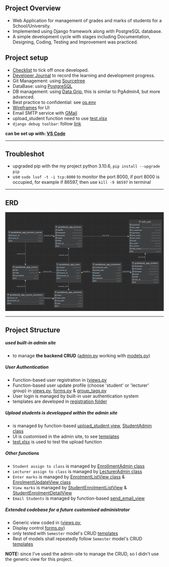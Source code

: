 ## Project Overview

- Web Application for management of grades and marks of students for a School/University.
- Implemented using Django framework along with PostgreSQL database.
- A simple development cycle with stages including Documentation, Designing, Coding, Testing and Improvement was practiced.

## Project setup
- [Checklist](./Documents/Checklist.md) to tick off once developed.
- [Developer Journal](./Documents/Developer_Journal.md) to record the learning and development progress.
- Git Management: using [Sourcetree](https://www.sourcetreeapp.com/)
- DataBase: using [PostgreSQL](./Documents/PostgreSQL_Setup.md)
- DB management: using [Data Grip](./Documents/Data_Grip.md), this is similar to PgAdmin4, but more advanced.
- Best practice to confidential: see [os.env](./Documents/os.env.md)
- [Wireframes](./Documents/Wireframe.md) for UI
- Email SMTP service with [GMail](./Documents/SMTP_Gmail.md)
- upload_student function need to use [test.xlsx](./Documents/test.xlsx)
- `django debug toolbar`: follow [link](https://django-debug-toolbar.readthedocs.io/en/latest/installation.html)

**can be set up with: [VS Code](./Documents/VSCode_Setup.md)**

---

## Troubleshot

- upgraded pip with the my project python 3.10.6, `pip install --upgrade pip`
- use `sudo lsof -t -i tcp:8000` to monitor the port 8000, if  port 8000 is occupied, for example if 86597, then use `kill -9 86597` in terminal

---
## ERD
![ERD generated by Data_Grip](./Documents/ERD.png)

---
## Project Structure
##### used built-in admin site 
- to manage **the backend CRUD** ([admin.py](./gradebook_app/admin.py) working with [models.py](./gradebook_app/models.py))

##### User Authentication
- Function-based user registration in ([views.py](./gradebook_app/views.py) 
- Function-based user update profile (choose 'student' or 'lecturer' group) in [views.py](./gradebook_app/views.py), [forms.py](./gradebook_app/forms.py) & [group_tags.py](./gradebook_app/templatetags/group_tags.py)
- User login is managed by built-in user authentication system
- templates are developed in [registration folder](./gradebook_app/templates/registration)

##### Upload students is developped within the admin site
-  is managed by function-based [upload_student view](./gradebook_app/views.py), [StudentAdmin class](./gradebook_app/admin.py)
- UI is customised in the admin site, to see [templates](templates/admin/gradebook_app/student)
- [test.xlsx](./Documents/test.xlsx) is used to test the upload function

##### Other functions
- `Student assign to class` is managed by [EnrollmentAdmin class](./gradebook_app/admin.py)
- `Lecturer assign to class` is managed by [LecturerAdmin class](./gradebook_app/admin.py)
- `Enter marks` is managed by [EnrolmentListView class](./gradebook_app/views.py) & [EnrolmentUpdateView class](./gradebook_app/views.py)
- `View marks` is managed by [StudentEnrolmentListView](./gradebook_app/views.py) & [StudentEnrolmentDetailView](./gradebook_app/views.py)
- `Email Students` is managed by function-based [send_email_view](./gradebook_app/views.py)

##### Extended codebase for **a future customised administrator**
- Generic view coded in ([views.py](./gradebook_app/views.py), 
- Display control [forms.py](./gradebook_app/forms.py)) 
- only tested with `Semester` model's CRUD [templates](./gradebook_app/templates/gradebook_app/)
- Rest of models shall repeatedly follow `Semester` model's CRUD [templates](./gradebook_app/templates/gradebook_app/)

**NOTE:** since I've used the admin-site to manage the CRUD, so I didn't use the generic view for this project.
